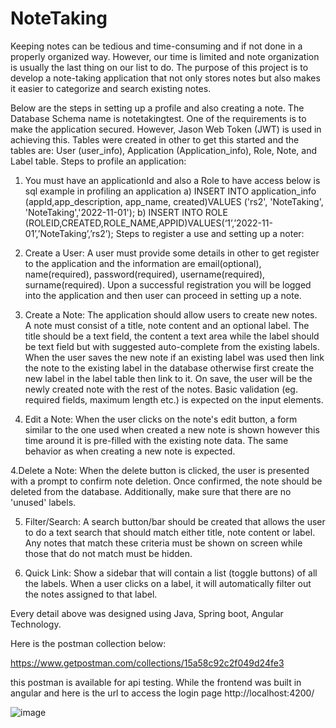 # NoteTaking

Keeping notes can be tedious and time-consuming and if not done in a properly organized way. However, our time is limited and note organization is usually the last thing on our list to do. The purpose of this project is to develop a note-taking application that not only stores notes but also makes it easier to categorize and search existing notes. 

Below are the steps in setting up a profile and also creating a note.
The Database Schema name is notetakingtest.
One of the requirements is to make the application secured. However, Jason Web Token (JWT) is used in achieving this.
Tables were created in other to get this started and the tables are: User (user_info), Application (Application_info), Role, Note, and Label table.
Steps to profile an application:
1.	You must have an applicationId and also a Role to have access below is sql example in profiling an application
  a)	INSERT INTO application_info (appId,app_description, app_name, created)VALUES ('rs2', 'NoteTaking', 'NoteTaking','2022-11-01');
  b)	INSERT INTO ROLE (ROLEID,CREATED,ROLE_NAME,APPID)VALUES(‘1’,’2022-11-01’,’NoteTaking’,’rs2’);
Steps to register a use and setting up a noter:

1.	Create a User: A user must provide some details in other to get register to the application and the information are email(optional), name(required), password(required), username(required), surname(required).
Upon a successful registration you will be logged into the application and then user can proceed in setting up a note.

2. Create a Note: The application should allow users to create new notes. A note must consist of a title, note content and an optional label. 
The title should be a text field, the content a text area while the label should be text field but with suggested auto-complete from the existing labels. When the user saves the new note if an existing label was used then link the note to the existing label in the database otherwise first create the new label in the label table then link to it. On save, the user will be the newly created note with the rest of the notes. Basic validation (eg. required fields, maximum length etc.) is expected on the input elements. 

3. Edit a Note: When the user clicks on the note's edit button, a form similar to the one used when created a new note is shown however this time around it is pre-filled with the existing note data. The same behavior as when creating a new note is expected.

4.Delete a Note: When the delete button is clicked, the user is presented with a prompt to confirm note deletion. Once confirmed, the note should be deleted from the database. Additionally, make sure that there are no 'unused' labels. 

5. Filter/Search: A search button/bar should be created that allows the user to do a text search that should match either title, note content or label. Any notes that match these criteria must be shown on screen while those that do not match must be hidden. 

6. Quick Link: Show a sidebar that will contain a list (toggle buttons) of all the labels. When a user clicks on a label, it will automatically filter out the notes assigned to that label. 

Every detail above was designed using Java, Spring boot, Angular Technology.

Here is the postman collection below:

https://www.getpostman.com/collections/15a58c92c2f049d24fe3

this postman is available for api testing. While the frontend was built in angular and here is the url to access the login page       http://localhost:4200/


![image](https://user-images.githubusercontent.com/30928317/200460182-f0a13a64-422a-46ad-ae14-fa2177d80b43.png)
